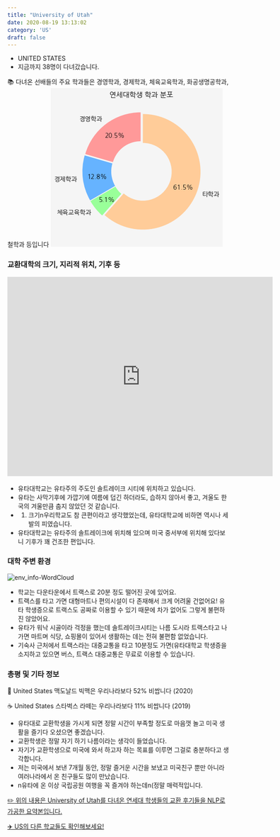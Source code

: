 ```yaml
---
title: "University of Utah"
date: 2020-08-19 13:13:02
category: 'US'
draft: false
---
```



* UNITED STATES
* 지금까지 38명이 다녀갔습니다. 

📚 다녀온 선배들의 주요 학과들은 경영학과, 경제학과, 체육교육학과, 화공생명공학과, 철학과 등입니다
![department-info](../plots/US000247.png)
### 교환대학의 크기, 지리적 위치, 기후 등
<iframe
width="600"
height="450"
frameborder="0" style="border:0"
src="https://www.google.com/maps/embed/v1/place?key=AIzaSyC9e1AME-pVmWC4hBpFdu5S4dKzyepa3HQ&q=University+of+Utah&center=40.7649368,-111.8421021&zoom=14" allowfullscreen>
</iframe>

* 유타대학교는 유타주의 주도인 솔트레이크 시티에 위치하고 있습니다.
* 유타는 사막기후에 가깝기에 여름에 덥긴 하더라도, 습하지 않아서 좋고, 겨울도 한국의 겨울만큼 춥지 않았던 것 같습니다.
* 1. 크기n우리학교도 참 큰편이라고 생각했었는데, 유타대학교에 비하면 역시나 세발의 피였습니다.
* 유타대학교는 유타주의 솔트레이크에 위치해 있으며 미국 중서부에 위치해 있다보니 기후가 꽤 건조한 편입니다.


### 대학 주변 환경

![env_info-WordCloud](../univ_wordclouds_okt/env_info/US000247_env_info_okt.png)

* 학교는 다운타운에서 트랙스로 20분 정도 떨어진 곳에 있어요.
* 트랙스를 타고 가면 대형마트나 편의시설이 다 존재해서 크게 어려울 건없어요! 유타 학생증으로 트랙스도 공짜로 이용할 수 있기 때문에 차가 없어도 그렇게 불편하진 않았어요.
* 유타가 워낙 시골이라 걱정을 했는데 솔트레이크시티는 나름 도시라 트랙스타고 나가면 마트며 식당, 쇼핑몰이 있어서 생활하는 데는 전혀 불편함 없었습니다.
* 기숙사 근처에서 트랙스라는 대중교통을 타고 10분정도 가면(유타대학교 학생증을 소지하고 있으면 버스, 트랙스 대중교통은 무료로 이용할 수 있습니다.


### 총평 및 기타 정보 
🍔 United States 맥도날드 빅맥은 우리나라보다 52% 비쌉니다 (2020)

☕️ United States 스타벅스 라떼는 우리나라보다 11% 비쌉니다 (2019)
* 유타대로 교환학생을 가시게 되면 정말 시간이 부족할 정도로 마음껏 놀고 미국 생활을 즐기다 오셨으면 좋겠습니다.
* 교환학생은 정말 자기 하기 나름이라는 생각이 들었습니다.
* 자기가 교환학생으로 미국에 와서 하고자 하는 목표를 이루면 그걸로 충분하다고 생각합니다.
* 저는 미국에서 보낸 7개월 동안, 정말 즐거운 시간을 보냈고 미국친구 뿐만 아니라 여러나라에서 온 친구들도 많이 만났습니다.
* n유타에 온 이상 국립공원 여행을 꼭 즐겨야 하는데n(정말 매력적입니다.


[✏️ 위의 내용은 University of Utah를 다녀온 연세대 학생들의 교환 후기들을 NLP로 가공한 요약본입니다.](http://oia.yonsei.ac.kr/partner/expReport.asp?ucode=US000247&bgbn=A)

[✈️ US의 다른 학교들도 확인해보세요!](https://yonsei-exchange.netlify.app/?category=US)
